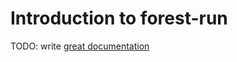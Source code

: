 # Introduction to forest-run

TODO: write [great documentation](http://jacobian.org/writing/what-to-write/)
